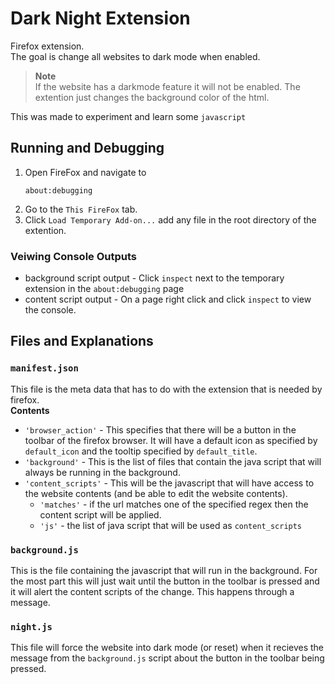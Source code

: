 # Dark Night Extension

Firefox extension.
<br>
The goal is change all websites to dark mode when enabled.

> **Note** <br>
> If the website has a darkmode feature it will not be enabled. The extention just changes the background color of the html.

This was made to experiment and learn some `javascript`

## Running and Debugging

1. Open FireFox and navigate to
   ```
   about:debugging
   ```
2. Go to the `This FireFox` tab.
3. Click `Load Temporary Add-on...`
   add any file in the root directory of the extention.

### Veiwing Console Outputs

- background script output - Click `inspect` next to the temporary extension in the `about:debugging` page
- content script output - On a page right click and click `inspect` to view the console.

## Files and Explanations

### `manifest.json`

This file is the meta data that has to do with the extension that is needed by firefox.
<br>
**Contents**

- `'browser_action'` - This specifies that there will be a button in the toolbar of the firefox browser. It will have a default icon as specified by `default_icon` and the tooltip specified by `default_title`.
- `'background'` - This is the list of files that contain the java script that will always
  be running in the background.
- `'content_scripts'` - This will be the javascript that will have access to the website contents (and be able to edit the website contents).
  - `'matches'` - if the url matches one of the specified regex then the content script will be applied.
  - `'js'` - the list of java script that will be used as `content_scripts`

### `background.js`

This is the file containing the javascript that will run in the background. For the most part this will just wait until the button in the toolbar is pressed and it will alert the content scripts of the change. This happens through a message.

### `night.js`

This file will force the website into dark mode (or reset) when it recieves the message from the `background.js` script about the button in the toolbar being pressed.
